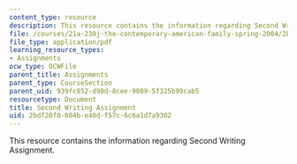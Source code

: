 ```yaml
---
content_type: resource
description: This resource contains the information regarding Second Writing Assignment.
file: /courses/21a-230j-the-contemporary-american-family-spring-2004/2bdf20f0604be40df57c6c6a1d7a9302_MIT21A_230JS04_secondassig.pdf
file_type: application/pdf
learning_resource_types:
- Assignments
ocw_type: OCWFile
parent_title: Assignments
parent_type: CourseSection
parent_uid: 939fc852-d98d-8cee-9009-5f325b99cab5
resourcetype: Document
title: Second Writing Assignment
uid: 2bdf20f0-604b-e40d-f57c-6c6a1d7a9302
---
```

This resource contains the information regarding Second Writing Assignment.

